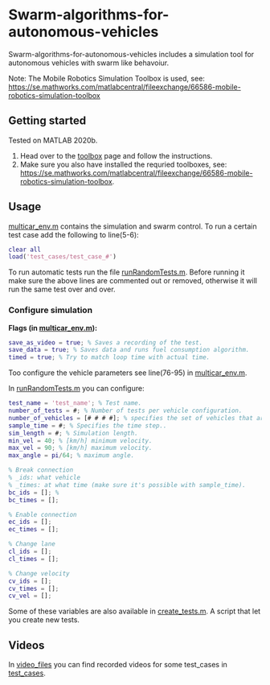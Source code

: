 # Swarm-algorithms-for-autonomous-vehicles

Swarm-algorithms-for-autonomous-vehicles includes a simulation tool for autonomous vehicles with swarm like behavoiur. 

Note: The Mobile Robotics Simulation Toolbox is used, see:
https://se.mathworks.com/matlabcentral/fileexchange/66586-mobile-robotics-simulation-toolbox
## Getting started
Tested on MATLAB 2020b.

1. Head over to the [toolbox](https://github.com/mathworks-robotics/mobile-robotics-simulation-toolbox) page and follow the instructions. 
2. Make sure you also have installed the requried toolboxes, see: https://se.mathworks.com/matlabcentral/fileexchange/66586-mobile-robotics-simulation-toolbox.
## Usage

[multicar_env.m](multicar_env.m) contains the simulation and swarm control. To run a certain test case add the following to line(5-6):
```matlab
clear all
load('test_cases/test_case_#')
  ```
To run automatic tests run the file [runRandomTests.m](runRandomTests.m). Before running it make sure the above lines are commented out or removed, otherwise it will run the same test over and over.

### Configure simulation

**Flags (in [multicar_env.m](multicar_env.m)):**  
```matlab  
save_as_video = true; % Saves a recording of the test.  
save_data = true; % Saves data and runs fuel consumption algorithm.  
timed = true; % Try to match loop time with actual time.  
```
Too configure the vehicle parameters see line(76-95) in [multicar_env.m](multicar_env.m).

In [runRandomTests.m](runRandomTests.m) you can configure:
```matlab  
test_name = 'test_name'; % Test name.  
number_of_tests = #; % Number of tests per vehicle configuration.  
number_of_vehicles = [# # # #]; % specifies the set of vehicles that are gonne be tested, # is the number of vehicles.  
sample_time = #; % Specifies the time step.. 
sim_length = #; % Simulation length.  
min_vel = 40; % [km/h] minimum velocity.  
max_vel = 90; % [km/h] maximum velocity.   
max_angle = pi/64; % maximum angle.

% Break connection
% _ids: what vehicle
% _times: at what time (make sure it's possible with sample_time).
bc_ids = []; %
bc_times = [];

% Enable connection
ec_ids = [];
ec_times = [];

% Change lane
cl_ids = [];
cl_times = [];

% Change velocity
cv_ids = [];
cv_times = [];
cv_vel = [];
```
Some of these variables are also available in [create_tests.m](create_tests.m). A script that let you create new tests.

## Videos

In [video_files](/video_files/) you can find recorded videos for some test_cases in [test_cases](/test_cases/).
